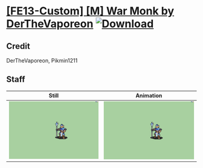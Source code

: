 # [\[FE13-Custom\] \[M\] War Monk by DerTheVaporeon](./) [![Download](https://img.shields.io/badge/Download--red?style=social&logo=github)](https://minhaskamal.github.io/DownGit/#/home?url=https://github.com/Klokinator/FE-Repo/tree/main/Battle%20Animations%2FMagi%20-%20Special%2F%5BFE13-Custom%5D%20%5BM%5D%20War%20Monk%20by%20DerTheVaporeon%2F7.%20Staff)

## Credit

DerTheVaporeon, Pikmin1211

## Staff

| Still | Animation |
| :---: | :-------: |
| ![Staff still](./Staff_000.png) | ![Staff animation](./Staff.gif) |
